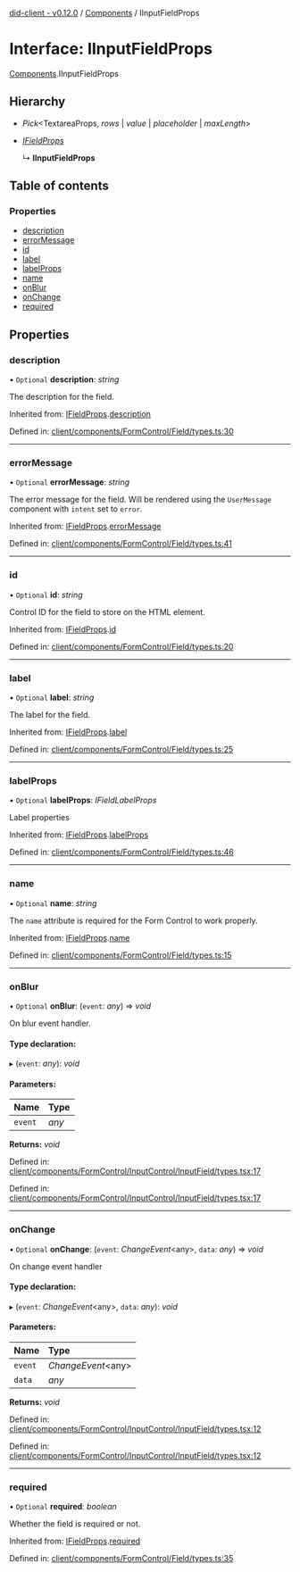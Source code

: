 [did-client - v0.12.0](../README.md) / [Components](../modules/components.md) / IInputFieldProps

# Interface: IInputFieldProps

[Components](../modules/components.md).IInputFieldProps

## Hierarchy

* *Pick*<TextareaProps, *rows* \| *value* \| *placeholder* \| *maxLength*\>

* [*IFieldProps*](components.ifieldprops.md)

  ↳ **IInputFieldProps**

## Table of contents

### Properties

- [description](components.iinputfieldprops.md#description)
- [errorMessage](components.iinputfieldprops.md#errormessage)
- [id](components.iinputfieldprops.md#id)
- [label](components.iinputfieldprops.md#label)
- [labelProps](components.iinputfieldprops.md#labelprops)
- [name](components.iinputfieldprops.md#name)
- [onBlur](components.iinputfieldprops.md#onblur)
- [onChange](components.iinputfieldprops.md#onchange)
- [required](components.iinputfieldprops.md#required)

## Properties

### description

• `Optional` **description**: *string*

The description for the field.

Inherited from: [IFieldProps](components.ifieldprops.md).[description](components.ifieldprops.md#description)

Defined in: [client/components/FormControl/Field/types.ts:30](https://github.com/Puzzlepart/did/blob/dev/client/components/FormControl/Field/types.ts#L30)

___

### errorMessage

• `Optional` **errorMessage**: *string*

The error message for the field. Will be rendered using
the `UserMessage` component with `intent` set to `error`.

Inherited from: [IFieldProps](components.ifieldprops.md).[errorMessage](components.ifieldprops.md#errormessage)

Defined in: [client/components/FormControl/Field/types.ts:41](https://github.com/Puzzlepart/did/blob/dev/client/components/FormControl/Field/types.ts#L41)

___

### id

• `Optional` **id**: *string*

Control ID for the field to store on the HTML element.

Inherited from: [IFieldProps](components.ifieldprops.md).[id](components.ifieldprops.md#id)

Defined in: [client/components/FormControl/Field/types.ts:20](https://github.com/Puzzlepart/did/blob/dev/client/components/FormControl/Field/types.ts#L20)

___

### label

• `Optional` **label**: *string*

The label for the field.

Inherited from: [IFieldProps](components.ifieldprops.md).[label](components.ifieldprops.md#label)

Defined in: [client/components/FormControl/Field/types.ts:25](https://github.com/Puzzlepart/did/blob/dev/client/components/FormControl/Field/types.ts#L25)

___

### labelProps

• `Optional` **labelProps**: *IFieldLabelProps*

Label properties

Inherited from: [IFieldProps](components.ifieldprops.md).[labelProps](components.ifieldprops.md#labelprops)

Defined in: [client/components/FormControl/Field/types.ts:46](https://github.com/Puzzlepart/did/blob/dev/client/components/FormControl/Field/types.ts#L46)

___

### name

• `Optional` **name**: *string*

The `name` attribute is required for the Form Control
to work properly.

Inherited from: [IFieldProps](components.ifieldprops.md).[name](components.ifieldprops.md#name)

Defined in: [client/components/FormControl/Field/types.ts:15](https://github.com/Puzzlepart/did/blob/dev/client/components/FormControl/Field/types.ts#L15)

___

### onBlur

• `Optional` **onBlur**: (`event`: *any*) => *void*

On blur event handler.

#### Type declaration:

▸ (`event`: *any*): *void*

#### Parameters:

Name | Type |
:------ | :------ |
`event` | *any* |

**Returns:** *void*

Defined in: [client/components/FormControl/InputControl/InputField/types.tsx:17](https://github.com/Puzzlepart/did/blob/dev/client/components/FormControl/InputControl/InputField/types.tsx#L17)

Defined in: [client/components/FormControl/InputControl/InputField/types.tsx:17](https://github.com/Puzzlepart/did/blob/dev/client/components/FormControl/InputControl/InputField/types.tsx#L17)

___

### onChange

• `Optional` **onChange**: (`event`: *ChangeEvent*<any\>, `data`: *any*) => *void*

On change event handler

#### Type declaration:

▸ (`event`: *ChangeEvent*<any\>, `data`: *any*): *void*

#### Parameters:

Name | Type |
:------ | :------ |
`event` | *ChangeEvent*<any\> |
`data` | *any* |

**Returns:** *void*

Defined in: [client/components/FormControl/InputControl/InputField/types.tsx:12](https://github.com/Puzzlepart/did/blob/dev/client/components/FormControl/InputControl/InputField/types.tsx#L12)

Defined in: [client/components/FormControl/InputControl/InputField/types.tsx:12](https://github.com/Puzzlepart/did/blob/dev/client/components/FormControl/InputControl/InputField/types.tsx#L12)

___

### required

• `Optional` **required**: *boolean*

Whether the field is required or not.

Inherited from: [IFieldProps](components.ifieldprops.md).[required](components.ifieldprops.md#required)

Defined in: [client/components/FormControl/Field/types.ts:35](https://github.com/Puzzlepart/did/blob/dev/client/components/FormControl/Field/types.ts#L35)
